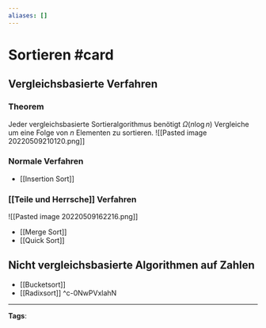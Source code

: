 ```yaml
---
aliases: []
---
```


# Sortieren #card
## Vergleichsbasierte Verfahren
### Theorem
Jeder vergleichsbasierte Sortieralgorithmus benötigt $\Omega(n \log n)$ Vergleiche um eine Folge von $n$ Elementen zu sortieren.
![[Pasted image 20220509210120.png]]
### Normale Verfahren
- [[Insertion Sort]]
### [[Teile und Herrsche]] Verfahren
![[Pasted image 20220509162216.png]]
- [[Merge Sort]]
- [[Quick Sort]]
## Nicht vergleichsbasierte Algorithmen auf Zahlen
- [[Bucketsort]]
- [[Radixsort]]
^c-0NwPVxlahN
---
**Tags**: 